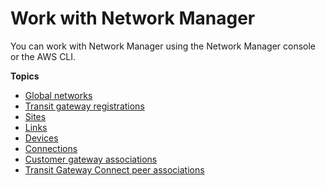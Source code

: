 # Work with Network Manager<a name="working-with-network-manager"></a>

You can work with Network Manager using the Network Manager console or the AWS CLI\.

**Topics**
+ [Global networks](global-networks.md)
+ [Transit gateway registrations](tgw-registrations.md)
+ [Sites](sites.md)
+ [Links](links.md)
+ [Devices](devices.md)
+ [Connections](device-connections.md)
+ [Customer gateway associations](cgw-association.md)
+ [Transit Gateway Connect peer associations](connect-peer-association.md)